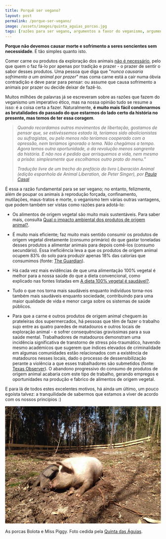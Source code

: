 ```yaml
---
title: Porquê ser vegano?
layout: post
permalink: /porque-ser-vegano/
image: /assets/images/quinta_aguias_porcas.jpg
tags: [razões para ser vegano, argumentos a favor do veganismo, argumentos pró-veganismo, motivos para ser vegano, benefícios do veganismo]
---
```

**Porque não devemos causar morte e sofrimento a seres sencientes sem necessidade**. É tão simples quanto isto.

Comer carne ou produtos da exploração dos animais [não é necessário](/a-dieta-100-vegetal-e-saudavel/), pelo que quem o faz fá-lo por apenas por tradição e prazer - o prazer de sentir o sabor desses produtos. Uma pessoa que diga que "*nunca causaria sofrimento a um animal por prazer*" mas coma carne está a cair numa óbvia contradição e deve parar para pensar: ou assume que causa sofrimento a animais por prazer ou decide deixar de fazê-lo.

Muitos milhões de palavras já se escreveram sobre as razões que fazem do veganismo um imperativo ético, mas na nossa opinião tudo se resume a isso: é a coisa certa a fazer. Naturalmente, **é muito mais fácil condenarmos as brutalidades do passado do que estarmos do lado certo da história no presente, mas temos de ter essa coragem**.

<blockquote>
  <p>
    <em>Quando recordamos outros movimentos de libertação, gostamos de pensar que, se estivéssemos estado lá, teríamos sido abolicionistas ou sufragistas, ou pelo menos não teríamos cooperado com a opressão, nem teríamos ignorado o tema. Não chegámos a tempo. Agora temos outra oportunidade, a da revolução menos sangrenta da história. E não nos é pedido que arrisquemos a vida, nem mesmo a prisão: simplesmente que escolhamos outro prato do menu."</em>
  </p>
  
  <cite>Tradução livre de um trecho do prefácio do livro Liberación Animal (edição espanhola de Animal Liberation, de Peter Singer), por <a href="https://www.upf.edu/web/cae-center-for-animal-ethics/board-members-paula">Paula Casal</a></cite>
</blockquote>

É essa a razão fundamental para se ser vegano; no entanto, felizmente, além de poupar os animais à reprodução forçada, confinamento, mutilações, maus-tratos e morte, o veganismo tem várias outras vantagens, que podem também ser vistas como razões para adotá-lo:
* Os alimentos de origem vegetal são muito mais sustentáveis. Para saber mais, consulta [Qual o impacto ambiental dos produtos de origem animal?](/qual-o-impacto-ambiental-dos-produtos-de-origem-animal/).

* É muito mais eficiente; faz muito mais sentido consumir os produtos de origem vegetal diretamente (consumo primário) do que gastar toneladas desses produtos a alimentar animais para depois comê-los (consumo secundário). Essa ineficiência leva a que os produtos de origem animal ocupem 83% do solo para produzir apenas 18% das calorias que consumimos (fonte: [The Guardian](https://www.theguardian.com/environment/2018/may/31/avoiding-meat-and-dairy-is-single-biggest-way-to-reduce-your-impact-on-earth)).

* Há cada vez mais evidências de que uma alimentação 100% vegetal é melhor para a nossa saúde do que a dieta convencional, como explicado nas fontes listadas em [A dieta 100% vegetal é saudável?](/a-dieta-100-vegetal-e-saudavel/).

* Tudo o que nos torna mais saudáveis enquanto indivíduos torna-nos também mais saudáveis enquanto sociedade, contribuindo para uma maior qualidade de vida e menor carga sobre os sistemas de saúde públicos.

* Para que a carne e outros produtos de origem animal cheguem às prateleiras dos supermercados, há pessoas que têm de fazer o trabalho sujo entre as quatro paredes de matadouros e outros locais de exploração animal - e sofrer consequências gravíssimas para a sua saúde mental. Trabalhadores de matadouros demonstram uma incidência significativa de transtorno de stress pós-traumático, havendo mesmo académicos que sugerem que índices elevados de criminalidade em algumas comunidades estão relacionados com a existência de matadouros nesses locais, dado o processo de dessensibilização perante a violência a que esses trabalhadores são submetidos (fonte: [Texas Observer](https://www.texasobserver.org/ptsd-in-the-slaughterhouse/)). O abandono progressivo do consumo de produtos de origem animal acabaria com este tipo de trabalho, gerando empregos e oportunidades na produção e fabrico de alimentos de origem vegetal.

E para lá de todos estes excelentes motivos, há ainda um último, um pouco egoísta talvez: a tranquilidade de sabermos que estamos a viver de acordo com os nossos princípios :)

![[Foto das porcas Bolota e Miss Piggy, na Quinta das Águias]](/assets/images/quinta_aguias_porcas.jpg "As porcas Bolota e Miss Piggy, na Quinta das Águias")

<div class="img-caption">As porcas Bolota e Miss Piggy. Foto cedida pela <a href="https://www.facebook.com/FreedomFarmIsrael/photos/1289742411203944">Quinta das Águias</a>.</div>
